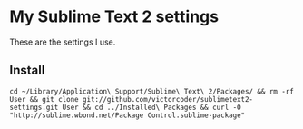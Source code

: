 # My Sublime Text 2 settings

These are the settings I use.

## Install

	cd ~/Library/Application\ Support/Sublime\ Text\ 2/Packages/ && rm -rf User && git clone git://github.com/victorcoder/sublimetext2-settings.git User && cd ../Installed\ Packages && curl -O "http://sublime.wbond.net/Package Control.sublime-package"
